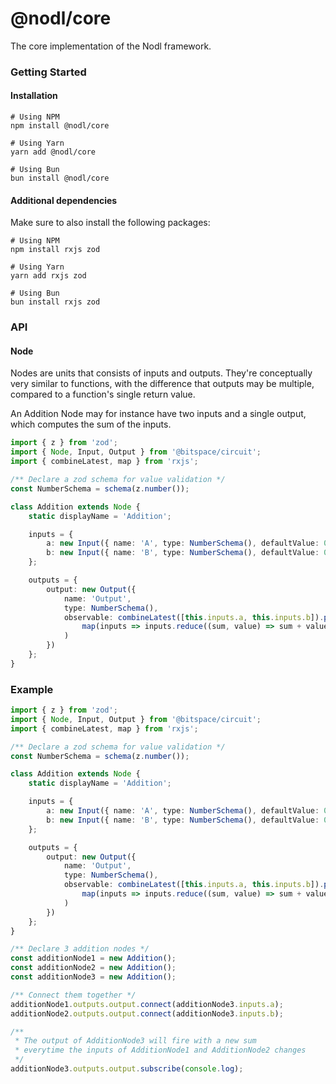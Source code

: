 # @nodl/core

The core implementation of the Nodl framework.

### Getting Started

#### Installation

```
# Using NPM
npm install @nodl/core

# Using Yarn
yarn add @nodl/core

# Using Bun
bun install @nodl/core
```

#### Additional dependencies

Make sure to also install the following packages:

```
# Using NPM
npm install rxjs zod

# Using Yarn
yarn add rxjs zod

# Using Bun
bun install rxjs zod
```

### API

#### Node

Nodes are units that consists of inputs and outputs. They're conceptually very similar to functions, with the difference that outputs may be multiple, compared to a function's single return value.

An Addition Node may for instance have two inputs and a single output, which computes the sum of the inputs.

```typescript
import { z } from 'zod';
import { Node, Input, Output } from '@bitspace/circuit';
import { combineLatest, map } from 'rxjs';

/** Declare a zod schema for value validation */
const NumberSchema = schema(z.number());

class Addition extends Node {
    static displayName = 'Addition';

    inputs = {
        a: new Input({ name: 'A', type: NumberSchema(), defaultValue: 0 }),
        b: new Input({ name: 'B', type: NumberSchema(), defaultValue: 0 })
    };

    outputs = {
        output: new Output({
            name: 'Output',
            type: NumberSchema(),
            observable: combineLatest([this.inputs.a, this.inputs.b]).pipe(
                map(inputs => inputs.reduce((sum, value) => sum + value), 0)
            )
        })
    };
}
```

### Example

```typescript
import { z } from 'zod';
import { Node, Input, Output } from '@bitspace/circuit';
import { combineLatest, map } from 'rxjs';

/** Declare a zod schema for value validation */
const NumberSchema = schema(z.number());

class Addition extends Node {
    static displayName = 'Addition';

    inputs = {
        a: new Input({ name: 'A', type: NumberSchema(), defaultValue: 0 }),
        b: new Input({ name: 'B', type: NumberSchema(), defaultValue: 0 })
    };

    outputs = {
        output: new Output({
            name: 'Output',
            type: NumberSchema(),
            observable: combineLatest([this.inputs.a, this.inputs.b]).pipe(
                map(inputs => inputs.reduce((sum, value) => sum + value), 0)
            )
        })
    };
}

/** Declare 3 addition nodes */
const additionNode1 = new Addition();
const additionNode2 = new Addition();
const additionNode3 = new Addition();

/** Connect them together */
additionNode1.outputs.output.connect(additionNode3.inputs.a);
additionNode2.outputs.output.connect(additionNode3.inputs.b);

/**
 * The output of AdditionNode3 will fire with a new sum
 * everytime the inputs of AdditionNode1 and AdditionNode2 changes
 */
additionNode3.outputs.output.subscribe(console.log);
```

